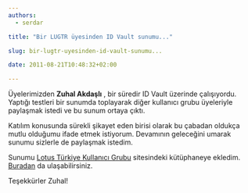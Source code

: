 ```yaml
---
authors:
  - serdar

title: "Bir LUGTR üyesinden ID Vault sunumu..."

slug: bir-lugtr-uyesinden-id-vault-sunumu...

date: 2011-08-21T10:48:32+02:00

---
```


Üyelerimizden **Zuhal Akdaşlı** , bir süredir ID Vault üzerinde çalışıyordu. Yaptığı testleri bir sunumda toplayarak diğer kullanıcı grubu üyeleriyle paylaşmak istedi ve bu sunum ortaya çıktı.
<!-- more -->
Katılım konusunda sürekli şikayet eden birisi olarak bu çabadan oldukça mutlu olduğumu ifade etmek istiyorum. Devamının geleceğini umarak sunumu sizlerle de paylaşmak istedim.

Sunumu [Lotus Türkiye Kullanıcı Grubu](http://www.lotusturkiye.org "Lotus Türkiye Kullanıcı Grubu") sitesindeki kütüphaneye ekledim. [Buradan](http://www.lotusturkiye.org/LotusQuickr/lugtr/Main.nsf/h_Toc/4df38292d748069d0525670800167212/?OpenDocument#{type=0&unid=6531154F104A2BFDC22578F3002F8FF3}) da ulaşabilirsiniz.

Teşekkürler Zuhal!
